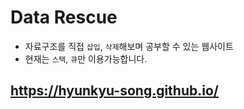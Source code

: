 # Data Rescue
- 자료구조를 직접 `삽입`, `삭제`해보며 공부할 수 있는 웹사이트
- 현재는 `스택`, `큐`만 이용가능합니다.
## https://hyunkyu-song.github.io/
